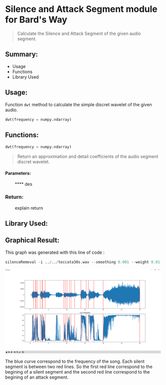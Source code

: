 # Silence and Attack Segment module for Bard's Way #
>
> Calculate the Silence and Attack Segment of the given audio segment.
>

## Summary: ##
- Usage
- Functions
- Library Used

## Usage: ##
Function `dwt` method to calculate the simple discret wavelet of the given audio.

```python
dwt(frequency = numpy.ndarray)
```
##  Functions: ##

```python
dwt(frequency = numpy.ndarray)
```
>
> Return an approximation and detail coefficients of the audio segment discret wavelet.
>

#### Parameters: ####
&nbsp;&nbsp;&nbsp;&nbsp;&nbsp;&nbsp;&nbsp;&nbsp;**** des

### Return: ###
&nbsp;&nbsp;&nbsp;&nbsp;&nbsp;&nbsp;&nbsp;&nbsp;explain return

##  Library Used: ##

##  Graphical Result: ##

This graph was generated with this line of code :
```python
silenceRemoval -i ../../toccata30s.wav --smoothing 0.001 --weight 0.01
```

![alt text](./assets/ssas.png)

The blue curve correspond to the frequency of the song.
Each silent segment is between two red lines. So the first red line correspond to the begining of a silent segment and the second red line correspond to the begining of an attack segment.
